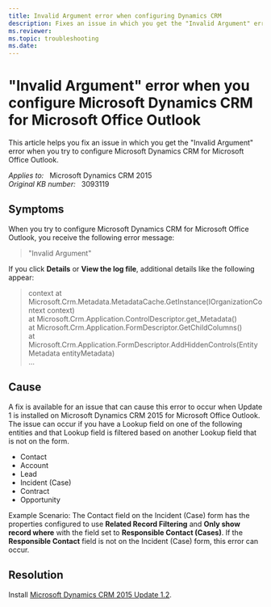 ```yaml
---
title: Invalid Argument error when configuring Dynamics CRM
description: Fixes an issue in which you get the "Invalid Argument" error when you try to configure Microsoft Dynamics CRM for Microsoft Office Outlook.
ms.reviewer: 
ms.topic: troubleshooting
ms.date: 
---
```

# "Invalid Argument" error when you configure Microsoft Dynamics CRM for Microsoft Office Outlook

This article helps you fix an issue in which you get the "Invalid Argument" error when you try to configure Microsoft Dynamics CRM for Microsoft Office Outlook.

_Applies to:_ &nbsp; Microsoft Dynamics CRM 2015  
_Original KB number:_ &nbsp; 3093119

## Symptoms

When you try to configure Microsoft Dynamics CRM for Microsoft Office Outlook, you receive the following error message:

> "Invalid Argument"

If you click **Details** or **View the log file**, additional details like the following appear:

> context at Microsoft.Crm.Metadata.MetadataCache.GetInstance(IOrganizationContext context)  
 at Microsoft.Crm.Application.ControlDescriptor.get_Metadata()  
 at Microsoft.Crm.Application.FormDescriptor.GetChildColumns()  
 at Microsoft.Crm.Application.FormDescriptor.AddHiddenControls(EntityMetadata entityMetadata)  
> \...

## Cause

A fix is available for an issue that can cause this error to occur when Update 1 is installed on Microsoft Dynamics CRM 2015 for Microsoft Office Outlook. The issue can occur if you have a Lookup field on one of the following entities and that Lookup field is filtered based on another Lookup field that is not on the form.

- Contact
- Account
- Lead
- Incident (Case)
- Contract
- Opportunity

Example Scenario: The Contact field on the Incident (Case) form has the properties configured to use **Related Record Filtering** and **Only show record where** with the field set to **Responsible Contact (Cases)**. If the **Responsible Contact** field is not on the Incident (Case) form, this error can occur.

## Resolution

Install [Microsoft Dynamics CRM 2015 Update 1.2](https://www.microsoft.com/download/details.aspx?id=53311).

